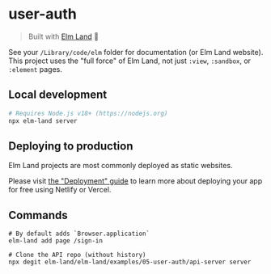 # user-auth
> Built with [Elm Land](https://elm.land) 🌈

See your `/Library/code/elm` folder for documentation (or Elm Land website). This project uses the "full force" of Elm Land, not just `:view`, `:sandbox`, or `:element` pages.

## Local development

```bash
# Requires Node.js v18+ (https://nodejs.org)
npx elm-land server
```

## Deploying to production

Elm Land projects are most commonly deployed as static websites.

Please visit [the "Deployment" guide](https://elm.land/guide/deploying) to learn more
about deploying your app for free using Netlify or Vercel.

## Commands

```terminal
# By default adds `Browser.application`
elm-land add page /sign-in

# Clone the API repo (without history)
npx degit elm-land/elm-land/examples/05-user-auth/api-server server
```
